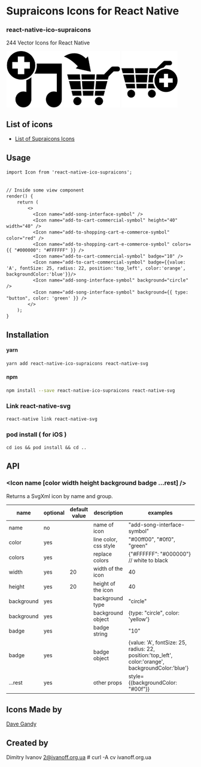 # Supraicons Icons for React Native

### react-native-ico-supraicons

244 Vector Icons for React Native

<img src="./static/add-song-interface-symbol.png" alt="add-song-interface-symbol" width="150" height="150"> <img src="./static/add-to-cart-commercial-symbol.png" alt="add-to-cart-commercial-symbol" width="150" height="150"> <img src="./static/add-to-shopping-cart-e-commerce-symbol.png" alt="add-to-shopping-cart-e-commerce-symbol" width="150" height="150">

## List of icons

- [List of Supraicons Icons](http://ico.simpleness.org/pack/supraicons)

## Usage

```
import Icon from 'react-native-ico-supraicons';


// Inside some view component
render() {
    return (
        <>
          <Icon name="add-song-interface-symbol" />
          <Icon name="add-to-cart-commercial-symbol" height="40" width="40" />
          <Icon name="add-to-shopping-cart-e-commerce-symbol" color="red" />
          <Icon name="add-to-shopping-cart-e-commerce-symbol" colors={{ "#000000": "#FFFFFF" }} />
          <Icon name="add-to-cart-commercial-symbol" badge="10" />
          <Icon name="add-to-cart-commercial-symbol" badge={{value: 'A', fontSize: 25, radius: 22, position:'top_left', color:'orange', backgroundColor:'blue'}}/>
          <Icon name="add-song-interface-symbol" background="circle" />
          <Icon name="add-song-interface-symbol" background={{ type: "button", color: 'green' }} />
        </>
    );
}

```

## Installation

#### yarn

```bash
yarn add react-native-ico-supraicons react-native-svg
```

#### npm

```bash
npm install --save react-native-ico-supraicons react-native-svg
```

### Link react-native-svg

```bash
react-native link react-native-svg
```

### pod install ( for iOS )

```
cd ios && pod install && cd ..
```

## API

### <Icon name [color width height background badge ...rest] />

Returns a SvgXml icon by name and group.

 name | optional | default value | description | examples
------|----------|---------------|-------------|---------
name | no |  | name of icon | "add-song-interface-symbol"
color | yes | | line color, css style | "#00ff00", "#0f0", "green"
colors | yes | | replace colors | {"#FFFFFF": "#000000"} // white to black
width | yes | 20 | width of the icon | 40
height | yes | 20 | height of the icon | 40
background | yes | | background type | "circle"
background | yes | | background object | {type: "circle", color: 'yellow'}
badge | yes | | badge string | "10"
badge | yes | | badge object | {value: 'A', fontSize: 25, radius: 22, position:'top_left', color:'orange', backgroundColor:'blue'}
...rest | yes | | other props | style={{backgroundColor: "#00f"}}

## Icons Made by

[Dave Gandy](https://www.flaticon.com/authors/dave-gandy)

## Created by

Dimitry Ivanov <2@ivanoff.org.ua> # curl -A cv ivanoff.org.ua

